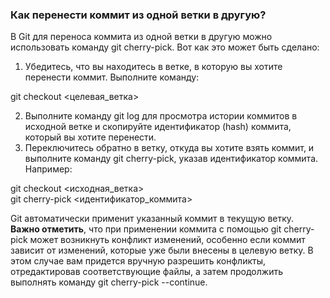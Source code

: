 ### Как перенести коммит из одной ветки в другую?
В Git для переноса коммита из одной ветки в другую можно использовать команду git cherry-pick. Вот как это может быть сделано:  
1. Убедитесь, что вы находитесь в ветке, в которую вы хотите перенести коммит. Выполните команду:  

git checkout <целевая_ветка>  

2. Выполните команду git log для просмотра истории коммитов в исходной ветке и скопируйте идентификатор (hash) коммита, который вы хотите перенести.  
3. Переключитесь обратно в ветку, откуда вы хотите взять коммит, и выполните команду git cherry-pick, указав идентификатор коммита.  Например:  

git checkout <исходная_ветка>   
git cherry-pick <идентификатор_коммита>  

Git автоматически применит указанный коммит в текущую ветку.  
**Важно отметить**, что при применении коммита с помощью git cherry-pick может возникнуть конфликт изменений, особенно если коммит зависит от изменений, которые уже были внесены в целевую ветку. В этом случае вам придется вручную разрешить конфликты, отредактировав соответствующие файлы, а затем продолжить выполнять команду git cherry-pick --continue.  
